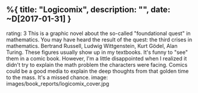 %{
  title: "Logicomix",
  description: "",
  date: ~D[2017-01-31]
}
---
rating: 3
This is a graphic novel about the so-called "foundational quest" in mathematics. You may have heard the result of the quest: the third crises in mathematics. Bertrand Russell, Ludwig Wittgenstein, Kurt Gödel, Alan Turing. These figures usually show up in my textbooks. It's funny to "see" them in a comic book. However, I'm a little disappointed when I realized it didn't try to explain the math problem the characters were facing. Comics could be a good media to explain the deep thoughts from that golden time to the mass. It's a missed chance.
image: images/book_reports/logicomix_cover.jpg
